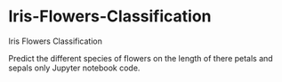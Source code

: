 # Iris-Flowers-Classification
Iris Flowers Classification

Predict the different species of flowers on
the length of there petals and sepals
only Jupyter notebook code.
